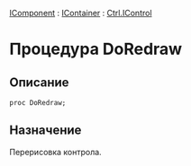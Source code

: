 ﻿---
Link: Com.Ctrl.IControl.@DoRedraw
---

[IComponent](topic:Com.Custom.ComClasses.IComponent.Default) :
[IContainer](topic:Com.Custom.ComClasses.IContainer.Default) :
[Ctrl.IControl](Default)

# Процедура DoRedraw

## Описание

    proc DoRedraw;

## Назначение

Перерисовка контрола.




